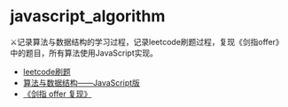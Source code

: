 # javascript_algorithm
⚔️记录算法与数据结构的学习过程，记录leetcode刷题过程，复现《剑指offer》中的题目，所有算法使用JavaScript实现。

- [leetcode刷题](leetcode%E5%88%B7%E9%A2%98)
- [算法与数据结构——JavaScript版](https://github.com/Mayandev/javascript_algorithm/blob/master/%E7%AE%97%E6%B3%95%E4%B8%8E%E6%95%B0%E6%8D%AE%E7%BB%93%E6%9E%84%E5%AD%A6%E4%B9%A0)
- [《剑指 offer 复现》](  )
